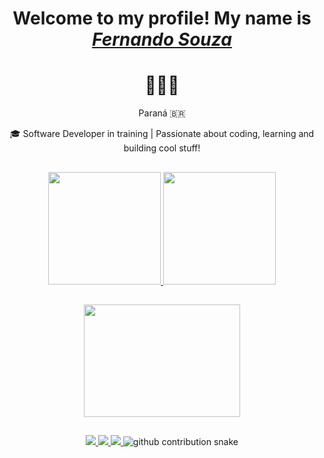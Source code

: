 <div>
  <h1 align="center">Welcome to my profile! My name is <a href="https://www.linkedin.com/in/fersouzza/"><i>Fernando Souza</i></a></h1>
  <h1 align="center"> 🧑🏻‍💻 </h1>
  <p align="center">Paraná 🇧🇷</p>
</div>
<div>
  <p align="center">🎓 Software Developer in training | Passionate about coding, learning and building cool stuff!
  </p>
</div>

##

<div align="center">
  <a href="https://github.com/FerSouzza">
  <img height="180em" src="https://github-readme-stats.vercel.app/api?username=FerSouzza&show_icons=true&theme=dark&include_all_commits=true&count_private=true"/>
  <img height="180em" src="https://github-readme-stats.vercel.app/api/top-langs/?username=FerSouzza&layout=compact&langs_count=7&theme=dark"/>
</div>

##

<div align="center">
  <img align="center" width="250" height="180" src="https://cdn-images-1.medium.com/v2/resize:fit:688/1*82D2cg8Gpe9CVISaph6RPg.gif">
</div>

##

<div align="center"> 
  <a href="https://www.instagram.com/fernandosouzza/" target="_blank">
    <img src="https://img.shields.io/badge/-Instagram-%23E4405F?style=for-the-badge&logo=instagram&logoColor=white" target="_blank">
  </a>
  <a href="#" target="_blank">
    <img src="https://img.shields.io/badge/Discord-FerSouza%230471-7289DA?style=for-the-badge&logo=discord&logoColor=white">
  </a> 
  <a href="https://www.linkedin.com/in/fersouzza/" target="_blank">
    <img src="https://img.shields.io/badge/-LinkedIn-%230077B5?style=for-the-badge&logo=linkedin&logoColor=white" target="_blank">
  </a> 
  
<picture>
  <source media="(prefers-color-scheme: dark)" srcset="dist/github-snake-dark.svg" />
  <source media="(prefers-color-scheme: light)" srcset="dist/github-snake.svg" />
  <img alt="github contribution snake" src="dist/github-snake.svg" />
</picture>


</div>

